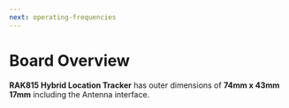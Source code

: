 ```yaml
---
next: operating-frequencies
---
```


# Board Overview
 
**RAK815 Hybrid Location Tracker** has outer dimensions of **74mm x 43mm 17mm** including the Antenna interface.

<rk-img
  src="/assets/images/datasheet/rak815/rak815-breakout-board-dimensions.jpg"
  width="75%"
  figure-number="1"
  caption="RAK815 Breakout Board Dimensions"
/>

